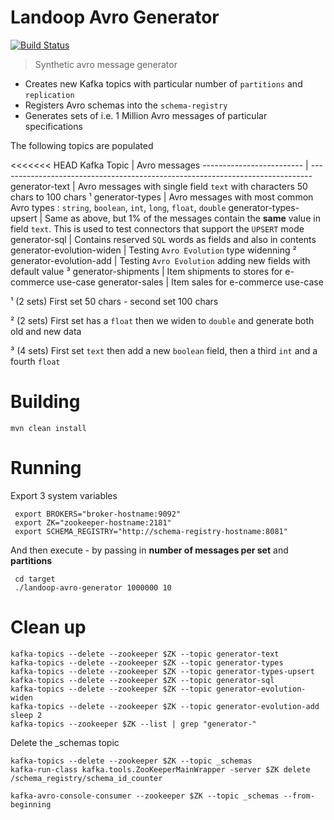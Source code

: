# Landoop Avro Generator
[![Build Status](https://jenkins.landoop.com/buildStatus/icon?job=Avro-Generator&.png)](https://jenkins.landoop.com/job/Avro-Generator)

> Synthetic avro message generator

* Creates new Kafka topics with particular number of `partitions` and `replication`
* Registers Avro schemas into the `schema-registry`
* Generates sets of i.e. 1 Million Avro messages of particular specifications

The following topics are populated

<<<<<<< HEAD
Kafka Topic               | Avro messages
------------------------- | ------------------------------------------------------------------------------
generator-text            | Avro messages with single field `text` with characters 50 chars to 100 chars ¹
generator-types           | Avro messages with most common Avro types : `string`, `boolean`, `int`, `long`, `float`, `double`
generator-types-upsert    | Same as above, but 1% of the messages contain the **same** value in field `text`. This is used to test connectors that support the `UPSERT` mode
generator-sql             | Contains reserved `SQL` words as fields and also in contents
generator-evolution-widen | Testing `Avro Evolution` type widenning ²
generator-evolution-add   | Testing `Avro Evolution` adding new fields with default value ³
generator-shipments       | Item shipments to stores for e-commerce use-case
generator-sales           | Item sales for e-commerce use-case

¹ (2 sets) First set 50 chars - second set 100 chars

² (2 sets) First set has a `float` then we widen to `double` and generate both old and new data

³  (4 sets) First set `text` then add a new `boolean` field, then a third `int` and a fourth `float`

# Building

    mvn clean install

# Running

Export 3 system variables

     export BROKERS="broker-hostname:9092"
     export ZK="zookeeper-hostname:2181"
     export SCHEMA_REGISTRY="http://schema-registry-hostname:8081"

And then execute - by passing in **number of messages per set** and **partitions**

     cd target
     ./landoop-avro-generator 1000000 10

# Clean up

    kafka-topics --delete --zookeeper $ZK --topic generator-text
    kafka-topics --delete --zookeeper $ZK --topic generator-types
    kafka-topics --delete --zookeeper $ZK --topic generator-types-upsert
    kafka-topics --delete --zookeeper $ZK --topic generator-sql
    kafka-topics --delete --zookeeper $ZK --topic generator-evolution-widen
    kafka-topics --delete --zookeeper $ZK --topic generator-evolution-add
    sleep 2
    kafka-topics --zookeeper $ZK --list | grep "generator-"

Delete the _schemas topic

    kafka-topics --delete --zookeeper $ZK --topic _schemas
    kafka-run-class kafka.tools.ZooKeeperMainWrapper -server $ZK delete /schema_registry/schema_id_counter

    kafka-avro-console-consumer --zookeeper $ZK --topic _schemas --from-beginning
